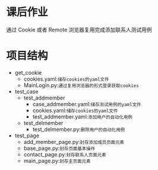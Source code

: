 # 课后作业
通过 Cookie 或者 Remote 浏览器复用完成添加联系人测试用例
# 项目结构
 - get_cookie
    - cookies.yaml:`储存cookies的yaml文件`
    - MainLogin.py:`通过复用浏览器的形式登录获取cookies`
 - test_case
   - test_addmember
      - case_addmember.yaml:`储存测试用例的yaml文件`
      - cookies.yaml:`储存cookies的yaml文件`
      - test_addmember.yaml:`添加用户的自动化用例`
   - test_delmember
      - test_delmember.py:`删除用户的自动化用例`
 - test_page
   - add_member_page.py:`封存添加成员页面元素`
   - base_page.py:`封存页面基本操作`
   - contact_page.py:`封存联系人页面元素`
   - main_page.py:`封存主页面元素`